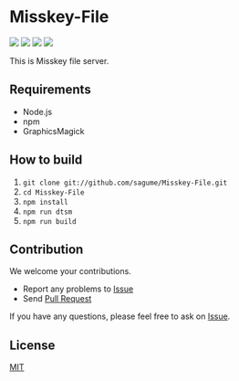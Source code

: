 # Misskey-File
[![][travis-badge]][travis-link]
[![][david-badge]][david-link]
[![][david-dev-badge]][david-dev-link]
[![][mit-badge]][mit]

This is Misskey file server.

## Requirements
- Node.js
- npm
- GraphicsMagick

## How to build
1. `git clone git://github.com/sagume/Misskey-File.git`
2. `cd Misskey-File`
3. `npm install`
4. `npm run dtsm`
5. `npm run build`

## Contribution
We welcome your contributions.

* Report any problems to [Issue](https://github.com/sagume/Misskey-File/issues)
* Send [Pull Request](https://github.com/sagume/Misskey-File/pulls)

If you have any questions, please feel free to ask on [Issue](https://github.com/sagume/Misskey-File/issues).

## License
[MIT](LICENSE)

[mit]:             http://opensource.org/licenses/MIT
[mit-badge]:       https://img.shields.io/badge/license-MIT-444444.svg?style=flat-square
[travis-link]:     https://travis-ci.org/sagume/Misskey-File
[travis-badge]:    http://img.shields.io/travis/sagume/Misskey-File.svg?style=flat-square
[david-link]:      https://david-dm.org/sagume/Misskey-File
[david-badge]:     https://img.shields.io/david/sagume/Misskey-File.svg?style=flat-square
[david-dev-link]:  https://david-dm.org/sagume/Misskey-File#info=devDependencies&view=table
[david-dev-badge]: https://img.shields.io/david/dev/sagume/Misskey-File.svg?style=flat-square
